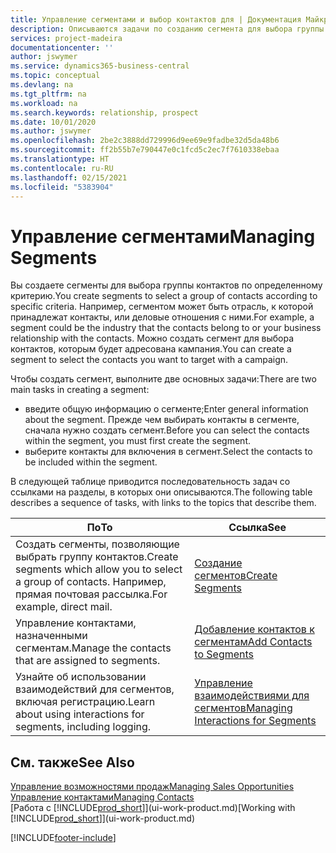 ```yaml
---
title: Управление сегментами и выбор контактов для | Документация Майкрософт
description: Описываются задачи по созданию сегмента для выбора группы контактов по определенному критерию, например по определенной отрасли, с которой вы хотите взаимодействовать.
services: project-madeira
documentationcenter: ''
author: jswymer
ms.service: dynamics365-business-central
ms.topic: conceptual
ms.devlang: na
ms.tgt_pltfrm: na
ms.workload: na
ms.search.keywords: relationship, prospect
ms.date: 10/01/2020
ms.author: jswymer
ms.openlocfilehash: 2be2c3888dd729996d9ee69e9fadbe32d5da48b6
ms.sourcegitcommit: ff2b55b7e790447e0c1fcd5c2ec7f7610338ebaa
ms.translationtype: HT
ms.contentlocale: ru-RU
ms.lasthandoff: 02/15/2021
ms.locfileid: "5383904"
---
```

# <a name="managing-segments"></a><span data-ttu-id="740a6-103">Управление сегментами</span><span class="sxs-lookup"><span data-stu-id="740a6-103">Managing Segments</span></span>
<span data-ttu-id="740a6-104">Вы создаете сегменты для выбора группы контактов по определенному критерию.</span><span class="sxs-lookup"><span data-stu-id="740a6-104">You create segments to select a group of contacts according to specific criteria.</span></span> <span data-ttu-id="740a6-105">Например, сегментом может быть отрасль, к которой принадлежат контакты, или деловые отношения с ними.</span><span class="sxs-lookup"><span data-stu-id="740a6-105">For example, a segment could be the industry that the contacts belong to or your business relationship with the contacts.</span></span> <span data-ttu-id="740a6-106">Можно создать сегмент для выбора контактов, которым будет адресована кампания.</span><span class="sxs-lookup"><span data-stu-id="740a6-106">You can create a segment to select the contacts you want to target with a campaign.</span></span>

<span data-ttu-id="740a6-107">Чтобы создать сегмент, выполните две основных задачи:</span><span class="sxs-lookup"><span data-stu-id="740a6-107">There are two main tasks in creating a segment:</span></span>

* <span data-ttu-id="740a6-108">введите общую информацию о сегменте;</span><span class="sxs-lookup"><span data-stu-id="740a6-108">Enter general information about the segment.</span></span> <span data-ttu-id="740a6-109">Прежде чем выбирать контакты в сегменте, сначала нужно создать сегмент.</span><span class="sxs-lookup"><span data-stu-id="740a6-109">Before you can select the contacts within the segment, you must first create the segment.</span></span>
* <span data-ttu-id="740a6-110">выберите контакты для включения в сегмент.</span><span class="sxs-lookup"><span data-stu-id="740a6-110">Select the contacts to be included within the segment.</span></span>

<span data-ttu-id="740a6-111">В следующей таблице приводится последовательность задач со ссылками на разделы, в которых они описываются.</span><span class="sxs-lookup"><span data-stu-id="740a6-111">The following table describes a sequence of tasks, with links to the topics that describe them.</span></span>

| <span data-ttu-id="740a6-112">По</span><span class="sxs-lookup"><span data-stu-id="740a6-112">To</span></span> | <span data-ttu-id="740a6-113">Ссылка</span><span class="sxs-lookup"><span data-stu-id="740a6-113">See</span></span> |
| --- | --- |
| <span data-ttu-id="740a6-114">Создать сегменты, позволяющие выбрать группу контактов.</span><span class="sxs-lookup"><span data-stu-id="740a6-114">Create segments which allow you to select a group of contacts.</span></span> <span data-ttu-id="740a6-115">Например, прямая почтовая рассылка.</span><span class="sxs-lookup"><span data-stu-id="740a6-115">For example, direct mail.</span></span> |[<span data-ttu-id="740a6-116">Создание сегментов</span><span class="sxs-lookup"><span data-stu-id="740a6-116">Create Segments</span></span>](marketing-how-create-segment.md) |
| <span data-ttu-id="740a6-117">Управление контактами, назначенными сегментам.</span><span class="sxs-lookup"><span data-stu-id="740a6-117">Manage the contacts that are assigned to segments.</span></span> |[<span data-ttu-id="740a6-118">Добавление контактов к сегментам</span><span class="sxs-lookup"><span data-stu-id="740a6-118">Add Contacts to Segments</span></span>](marketing-add-contact-segment.md) |
| <span data-ttu-id="740a6-119">Узнайте об использовании взаимодействий для сегментов, включая регистрацию.</span><span class="sxs-lookup"><span data-stu-id="740a6-119">Learn about using interactions for segments, including logging.</span></span> |[<span data-ttu-id="740a6-120">Управление взаимодействиями для сегментов</span><span class="sxs-lookup"><span data-stu-id="740a6-120">Managing Interactions for Segments</span></span>](marketing-interaction-segments.md) |

## <a name="see-also"></a><span data-ttu-id="740a6-121">См. также</span><span class="sxs-lookup"><span data-stu-id="740a6-121">See Also</span></span>
[<span data-ttu-id="740a6-122">Управление возможностями продаж</span><span class="sxs-lookup"><span data-stu-id="740a6-122">Managing Sales Opportunities</span></span>](marketing-manage-sales-opportunities.md)  
[<span data-ttu-id="740a6-123">Управление контактами</span><span class="sxs-lookup"><span data-stu-id="740a6-123">Managing Contacts</span></span>](marketing-contacts.md)  
<span data-ttu-id="740a6-124">[Работа с [!INCLUDE[prod_short](includes/prod_short.md)]](ui-work-product.md)</span><span class="sxs-lookup"><span data-stu-id="740a6-124">[Working with [!INCLUDE[prod_short](includes/prod_short.md)]](ui-work-product.md)</span></span>


[!INCLUDE[footer-include](includes/footer-banner.md)]